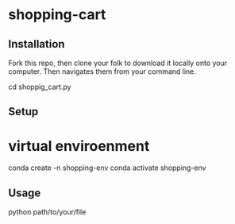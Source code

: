 # shopping-cart

## Installation
Fork this repo, then clone your folk to download it locally onto your computer. Then navigates them from your command line.

cd shoppig_cart.py

## Setup
 
# virtual enviroenment
conda create -n shopping-env
conda activate shopping-env


## Usage 
python path/to/your/file